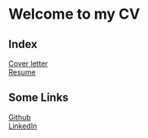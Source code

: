 # Welcome to my CV

## Index

[Cover letter](cover/manuel_vasques_cover_letter.pdf)  
[Resume](resume/manuel_vasques_resume.pdf)

## Some Links

[Github](https://www.github.com/vadmanuel)  
[LinkedIn](https://www.linkedin.com/in/vadmanuel)
